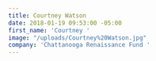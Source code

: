 ```yaml
---
title: Courtney Watson
date: 2018-01-19 09:53:00 -05:00
first_name: 'Courtney '
image: "/uploads/Courtney%20Watson.jpg"
company: 'Chattanooga Renaissance Fund '
---
```


